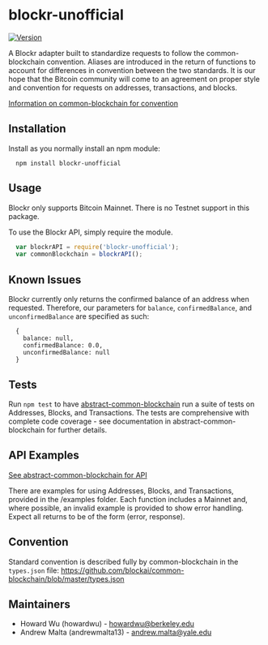 # blockr-unofficial

[![Version](http://img.shields.io/npm/v/blockr-unofficial.svg)](https://www.npmjs.org/package/blockr-unofficial)

A Blockr adapter built to standardize requests to follow the common-blockchain convention. Aliases are introduced in the return of functions to account for differences in convention between the two standards. It is our hope that the Bitcoin community will come to an agreement on proper style and convention for requests on addresses, transactions, and blocks. 

[Information on common-blockchain for convention](https://github.com/common-blockchain/common-blockchain/blob/master/README.md)

## Installation

Install as you normally install an npm module:
```
  npm install blockr-unofficial
```

## Usage

Blockr only supports Bitcoin Mainnet. There is no Testnet support in this package.

To use the Blockr API, simply require the module.
```javascript
  var blockrAPI = require('blockr-unofficial');
  var commonBlockchain = blockrAPI();
```

## Known Issues

Blockr currently only returns the confirmed balance of an address when requested. Therefore, our parameters for ```balance```, ```confirmedBalance```, and ```unconfirmedBalance``` are specified as such: 
```
  {
    balance: null,
    confirmedBalance: 0.0,
    unconfirmedBalance: null
  }
```

## Tests

Run ``` npm test ``` to have [abstract-common-blockchain](https://github.com/blockai/abstract-common-blockchain/blob/master/README.md) run a suite of tests on Addresses, Blocks, and Transactions. The tests are comprehensive with complete code coverage - see documentation in abstract-common-blockchain for further details.

## API Examples

[See abstract-common-blockchain for API](https://github.com/blockai/abstract-common-blockchain/blob/master/README.md)

There are examples for using Addresses, Blocks, and Transactions, provided in the /examples folder. Each function includes a Mainnet and, where possible, an invalid example is provided to show error handling. Expect all returns to be of the form (error, response).

## Convention

Standard convention is described fully by common-blockchain in the ```types.json``` file: https://github.com/blockai/common-blockchain/blob/master/types.json

## Maintainers
  * Howard Wu (howardwu) - howardwu@berkeley.edu
  * Andrew Malta (andrewmalta13) - andrew.malta@yale.edu
